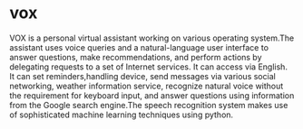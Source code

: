 # vox
VOX is a personal virtual assistant working on various operating system.The assistant uses voice queries and a natural-language user interface to answer questions, make recommendations, and perform actions by delegating requests to a set of Internet services. It can access via English. </br>It can set reminders,handling device, send messages via various social  networking, weather information service, recognize natural voice without the requirement for keyboard input, and answer questions using information from the Google search engine.The speech recognition system makes use of sophisticated machine learning techniques using python.
</br>
